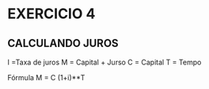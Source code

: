 # EXERCICIO 4
## CALCULANDO JUROS
I =Taxa de juros
M = Capital + Jurso
C = Capital
T = Tempo

Fórmula 
M = C (1+i)**T
